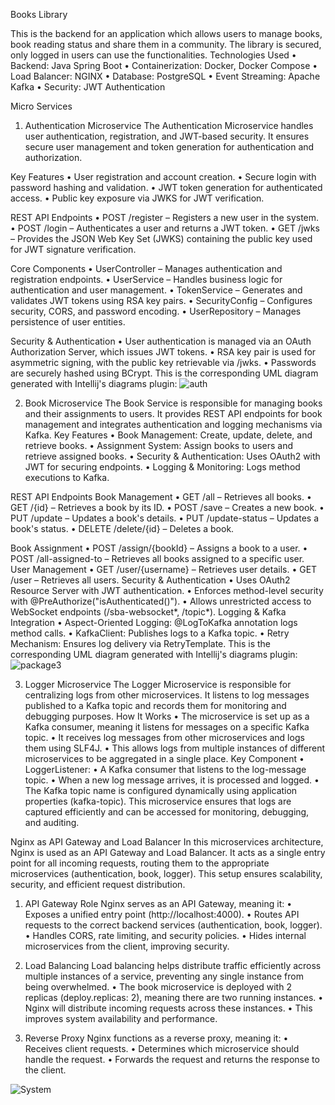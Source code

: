 Books Library

This is the backend for an application which allows users to manage books, book reading status and share them in a community. The library is secured, only logged in users can use the functionalities.
Technologies Used
•	Backend: Java Spring Boot
•	Containerization: Docker, Docker Compose
•	Load Balancer: NGINX
•	Database: PostgreSQL
•	Event Streaming: Apache Kafka
•	Security: JWT Authentication

Micro Services
1.	Authentication Microservice
The Authentication Microservice handles user authentication, registration, and JWT-based security. It ensures secure user management and token generation for authentication and authorization.

Key Features
•	User registration and account creation.
•	Secure login with password hashing and validation.
•	JWT token generation for authenticated access.
•	Public key exposure via JWKS for JWT verification.

REST API Endpoints
•	POST /register – Registers a new user in the system.
•	POST /login – Authenticates a user and returns a JWT token.
•	GET /jwks – Provides the JSON Web Key Set (JWKS) containing the public key used for JWT signature verification.

Core Components
•	UserController – Manages authentication and registration endpoints.
•	UserService – Handles business logic for authentication and user management.
•	TokenService – Generates and validates JWT tokens using RSA key pairs.
•	SecurityConfig – Configures security, CORS, and password encoding.
•	UserRepository – Manages persistence of user entities.

Security & Authentication
•	User authentication is managed via an OAuth Authorization Server, which issues JWT tokens.
•	RSA key pair is used for asymmetric signing, with the public key retrievable via /jwks.
•	Passwords are securely hashed using BCrypt.
This is the corresponding UML diagram generated with Intellij's diagrams plugin:
![auth](https://github.com/user-attachments/assets/e9442cad-b239-40fa-a990-38c451ac537e)

 
2. Book Microservice
The Book Service is responsible for managing books and their assignments to users. It provides REST API endpoints for book management and integrates authentication and logging mechanisms via Kafka.
Key Features
•	Book Management: Create, update, delete, and retrieve books.
•	Assignment System: Assign books to users and retrieve assigned books.
•	Security & Authentication: Uses OAuth2 with JWT for securing endpoints.
•	Logging & Monitoring: Logs method executions to Kafka.

REST API Endpoints
Book Management
•	GET /all – Retrieves all books.
•	GET /{id} – Retrieves a book by its ID.
•	POST /save – Creates a new book.
•	PUT /update – Updates a book's details.
•	PUT /update-status – Updates a book's status.
•	DELETE /delete/{id} – Deletes a book.

Book Assignment
•	POST /assign/{bookId} – Assigns a book to a user.
•	POST /all-assigned-to – Retrieves all books assigned to a specific user.
User Management
•	GET /user/{username} – Retrieves user details.
•	GET /user – Retrieves all users.
Security & Authentication
•	Uses OAuth2 Resource Server with JWT authentication.
•	Enforces method-level security with @PreAuthorize("isAuthenticated()").
•	Allows unrestricted access to WebSocket endpoints (/sba-websocket*, /topic*).
Logging & Kafka Integration
•	Aspect-Oriented Logging: @LogToKafka annotation logs method calls.
•	KafkaClient: Publishes logs to a Kafka topic.
•	Retry Mechanism: Ensures log delivery via RetryTemplate.
This is the corresponding UML diagram generated with Intellij's diagrams plugin:
 ![package3](https://github.com/user-attachments/assets/9a00a38e-a792-4340-a07f-e3519ae37927)


3.	Logger Microservice
The Logger Microservice is responsible for centralizing logs from other microservices. It listens to log messages published to a Kafka topic and records them for monitoring and debugging purposes.
How It Works
•	The microservice is set up as a Kafka consumer, meaning it listens for messages on a specific Kafka topic.
•	It receives log messages from other microservices and logs them using SLF4J.
•	This allows logs from multiple instances of different microservices to be aggregated in a single place.
Key Component
•	LoggerListener:
•	A Kafka consumer that listens to the log-message topic.
•	When a new log message arrives, it is processed and logged.
•	The Kafka topic name is configured dynamically using application properties (kafka-topic).
This microservice ensures that logs are captured efficiently and can be accessed for monitoring, debugging, and auditing.


Nginx as API Gateway and Load Balancer
In this microservices architecture, Nginx is used as an API Gateway and Load Balancer. It acts as a single entry point for all incoming requests, routing them to the appropriate microservices (authentication, book, logger). This setup ensures scalability, security, and efficient request distribution.
1. API Gateway Role
Nginx serves as an API Gateway, meaning it:
•	Exposes a unified entry point (http://localhost:4000).
•	Routes API requests to the correct backend services (authentication, book, logger).
•	Handles CORS, rate limiting, and security policies.
•	Hides internal microservices from the client, improving security.
2. Load Balancing
Load balancing helps distribute traffic efficiently across multiple instances of a service, preventing any single instance from being overwhelmed.
•	The book microservice is deployed with 2 replicas (deploy.replicas: 2), meaning there are two running instances.
•	Nginx will distribute incoming requests across these instances.
•	This improves system availability and performance.

3. Reverse Proxy
Nginx functions as a reverse proxy, meaning it:
•	Receives client requests.
•	Determines which microservice should handle the request.
•	Forwards the request and returns the response to the client.


 ![System](https://github.com/user-attachments/assets/10e41db9-c31b-4bd8-a042-862ce94e2d58)





